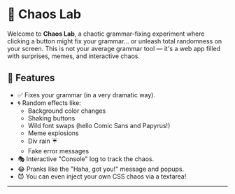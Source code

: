 # 🧪 Chaos Lab

Welcome to **Chaos Lab**, a chaotic grammar-fixing experiment where clicking a button might fix your grammar... or unleash total randomness on your screen. This is not your average grammar tool — it's a web app filled with surprises, memes, and interactive chaos.

## 🚀 Features

- ✅ Fixes your grammar (in a very dramatic way).
- 🌀 Random effects like:
  - Background color changes
  - Shaking buttons
  - Wild font swaps (hello Comic Sans and Papyrus!)
  - Meme explosions
  - Div rain ☔
  - Fake error messages
- 🎭 Interactive "Console" log to track the chaos.
- 😂 Pranks like the "Haha, got you!" message and popups.
- 😈 You can even inject your own CSS chaos via a textarea!

---